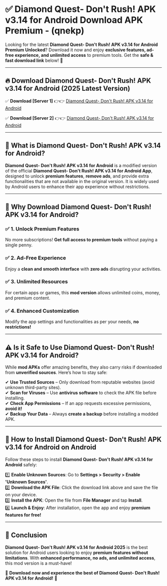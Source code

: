 
# ✅ Diamond Quest- Don't Rush! APK v3.14 for Android Download APK Premium -  (qnekp) 

Looking for the latest **Diamond Quest- Don't Rush! APK v3.14 for Android Premium Unlocked**? Download it now and enjoy **exclusive features, ad-free experience, and unlimited access** to premium tools. Get the **safe & fast download link** below! 🚀

---

## 🔥 Download Diamond Quest- Don't Rush! APK v3.14 for Android (2025 Latest Version)

✅ **Download [Server 1]** 👉👉 [Diamond Quest- Don't Rush! APK v3.14 for Android ](https://apkcomod.com?title=Diamond_Quest-_Don't_Rush!_APK_v3.14_for_Android)  

✅ **Download [Server 2]** 👉👉 [Diamond Quest- Don't Rush! APK v3.14 for Android ](https://apkcomod.com?title=Diamond_Quest-_Don't_Rush!_APK_v3.14_for_Android)  


---

## 📌 What is Diamond Quest- Don't Rush! APK v3.14 for Android?

**Diamond Quest- Don't Rush! APK v3.14 for Android** is a modified version of the official **Diamond Quest- Don't Rush! APK v3.14 for Android App**, designed to unlock **premium features**, **remove ads**, and provide extra functionalities that are not available in the original version. It is widely used by Android users to enhance their app experience without restrictions.

---

## 🌟 Why Download Diamond Quest- Don't Rush! APK v3.14 for Android?

### ✅ 1. Unlock Premium Features
No more subscriptions! **Get full access to premium tools** without paying a single penny.

### ✅ 2. Ad-Free Experience
Enjoy a **clean and smooth interface** with **zero ads** disrupting your activities.

### ✅ 3. Unlimited Resources
For certain apps or games, this **mod version** allows unlimited coins, money, and premium content.

### ✅ 4. Enhanced Customization
Modify the app settings and functionalities as per your needs, **no restrictions!**

---

## ⚠️ Is it Safe to Use Diamond Quest- Don't Rush! APK v3.14 for Android?

While **mod APKs** offer amazing benefits, they also carry risks if downloaded from **unverified sources**. Here’s how to stay safe:

✔ **Use Trusted Sources** – Only download from reputable websites (avoid unknown third-party sites).  
✔ **Scan for Viruses** – Use **antivirus software** to check the APK file before installing.  
✔ **Check App Permissions** – If an app requests excessive permissions, **avoid it!**  
✔ **Backup Your Data** – Always **create a backup** before installing a modded APK.

---

## 📲 How to Install Diamond Quest- Don't Rush! APK v3.14 for Android on Android

Follow these steps to install **Diamond Quest- Don't Rush! APK v3.14 for Android** safely:

1️⃣ **Enable Unknown Sources**: Go to **Settings > Security > Enable 'Unknown Sources'**.  
2️⃣ **Download the APK File**: Click the download link above and save the file on your device.  
3️⃣ **Install the APK**: Open the file from **File Manager** and tap **Install**.  
4️⃣ **Launch & Enjoy**: After installation, open the app and enjoy **premium features for free!**

---

## 🚀 Conclusion

**Diamond Quest- Don't Rush! APK v3.14 for Android 2025** is the best solution for Android users looking to enjoy **premium features without limitations**. With **enhanced performance, no ads, and unlimited access**, this mod version is a must-have!

🔻 **Download now and experience the best of Diamond Quest- Don't Rush! APK v3.14 for Android!** 🔻

